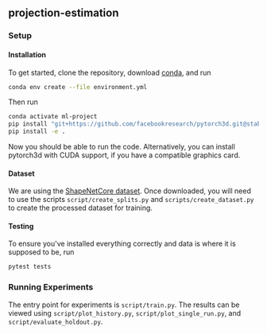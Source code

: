 ## projection-estimation

### Setup

#### Installation

To get started, clone the repository, download [conda](https://docs.conda.io/en/latest/), and run
```bash
conda env create --file environment.yml
```

Then run
```bash
conda activate ml-project
pip install "git+https://github.com/facebookresearch/pytorch3d.git@stable"
pip install -e .
```

Now you should be able to run the code. Alternatively, you can install pytorch3d with CUDA support, if you have a compatible graphics card.

#### Dataset

We are using the [ShapeNetCore dataset](https://shapenet.org). Once downloaded, you will need to use the scripts `script/create_splits.py` and `scripts/create_dataset.py` to create the processed dataset for training.

#### Testing

To ensure you've installed everything correctly and data is where it is supposed to be, run
```bash
pytest tests
```

### Running Experiments

The entry point for experiments is `script/train.py`. The results can be viewed using `script/plot_history.py`, `script/plot_single_run.py`, and `script/evaluate_holdout.py`.

